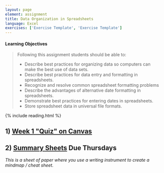 ```yaml
---
layout: page
element: assignment
title: Data Organization in Spreadsheets                
language: Excel
exercises: ['Exercise Template', 'Exercise Template']
---
```


#### Learning Objectives

> Following this assignment students should be able to:
>
> - Describe best practices for organizing data so computers can make the best use of data sets.
> - Describe best practices for data entry and formatting in spreadsheets.
> - Recognize and resolve common spreadsheet formatting problems
> - Describe the advantages of alternative date formatting in spreadsheets.
> - Demonstrate best practices for entering dates in spreadsheets.
> - Store spreadsheet data in universal file formats.

{% include reading.html %}




<!-- End of Assignments Template - Be sure to keep the include statements -->


## 1) [Week 1 "Quiz" on Canvas](https://canvas.uw.edu/courses/1342171/quizzes/1159687)


## 2) [Summary Sheets](https://canvas.uw.edu/courses/1273428/assignments/4761919) Due Thursdays
_This is a sheet of paper where you use a writing instrument to create a mindmap / cheat sheet._

